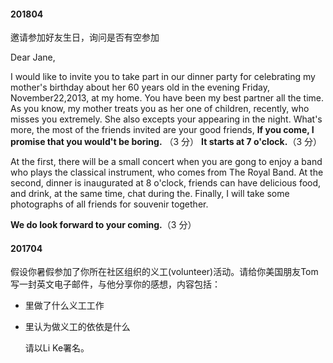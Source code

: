 #### 201804 

邀请参加好友生日，询问是否有空参加

Dear Jane,

I would like to invite you to take part in our dinner party for celebrating my mother's birthday about her 60 years old in the evening Friday, November22,2013, at my home. You have been my best partner all the time. As you know, my mother treats you as her one of children, recently, who misses you extremely. She also excepts your appearing in the night. What's more, the most of the friends invited are your good friends, **If you come, I promise that you would't be boring.**  （3 分） **It starts at 7 o'clock.**（3 分）

At the first, there will be a small concert when you are gong to enjoy a band who plays the classical instrument, who comes from The Royal Band. At the second, dinner is inaugurated at 8 o'clock, friends can have delicious food, and drink, at the same time, chat during the. Finally, I  will take some photographs of all friends for souvenir together.

**We do look forward to your coming.**（3 分）



#### 201704

假设你暑假参加了你所在社区组织的义工(volunteer)活动。请给你美国朋友Tom写一封英文电子邮件，与他分享你的感想，内容包括：

- 里做了什么义工工作

- 里认为做义工的依依是什么

  请以Li Ke署名。

  